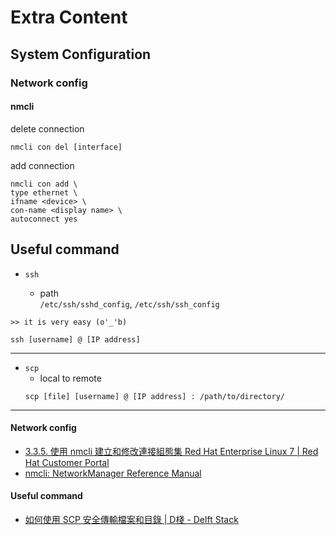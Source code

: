 # Extra Content
## System Configuration
### Network config
#### nmcli
delete connection
```
nmcli con del [interface]
```

add connection
```
nmcli con add \
type ethernet \
ifname <device> \
con-name <display name> \
autoconnect yes
```

## Useful command
- `ssh`

    - path  
        `/etc/ssh/sshd_config`, `/etc/ssh/ssh_config`

```
>> it is very easy (o'_'b)

ssh [username] @ [IP address]
```

---

- `scp`
    - local to remote
    ```
    scp [file] [username] @ [IP address] : /path/to/directory/
    ```

---

#### Network config
- [3.3.5. 使用 nmcli 建立和修改連接組態集 Red Hat Enterprise Linux 7 | Red Hat Customer Portal](https://access.redhat.com/documentation/zh-cn/red_hat_enterprise_linux/7/html/networking_guide/sec-creating_and_modifying_a_connection_profile_with_nmcli)
- [nmcli: NetworkManager Reference Manual](https://www.networkmanager.dev/docs/api/latest/nmcli.html#Examples)

#### Useful command
- [如何使用 SCP 安全傳輸檔案和目錄 | D棧 - Delft Stack](https://www.delftstack.com/zh-tw/howto/linux/how-to-securely-transfer-files-and-directories-using-scp/)